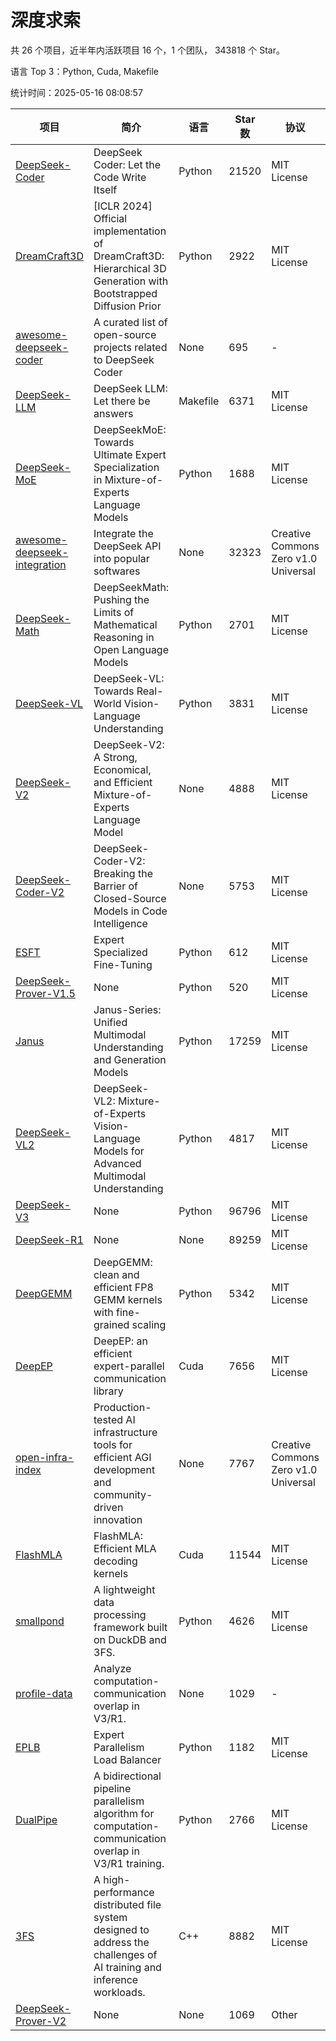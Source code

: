 # 深度求索

共 26 个项目，近半年内活跃项目 16 个，1 个团队， 343818 个 Star。

语言 Top 3：Python, Cuda, Makefile

统计时间：2025-05-16 08:08:57

| 项目 | 简介 | 语言 | Star 数 | 协议 | 创建时间 | 最后更新时间 | 最后提交时间 |
| --- | --- | --- | --- | --- | --- | --- | --- |
| [DeepSeek-Coder](https://github.com/deepseek-ai/DeepSeek-Coder) | DeepSeek Coder: Let the Code Write Itself | Python | 21520 | MIT License | 2023-10-20 | 2025-05-16 | 2024-05-21 |
| [DreamCraft3D](https://github.com/deepseek-ai/DreamCraft3D) | [ICLR 2024] Official implementation of DreamCraft3D: Hierarchical 3D Generation with Bootstrapped Diffusion Prior | Python | 2922 | MIT License | 2023-10-23 | 2025-05-16 | 2025-04-22 |
| [awesome-deepseek-coder](https://github.com/deepseek-ai/awesome-deepseek-coder) | A curated list of open-source projects related to DeepSeek Coder | None | 695 | - | 2023-11-06 | 2025-05-15 | 2024-04-03 |
| [DeepSeek-LLM](https://github.com/deepseek-ai/DeepSeek-LLM) | DeepSeek LLM: Let there be answers | Makefile | 6371 | MIT License | 2023-11-29 | 2025-05-16 | 2024-02-04 |
| [DeepSeek-MoE](https://github.com/deepseek-ai/DeepSeek-MoE) | DeepSeekMoE: Towards Ultimate Expert Specialization in Mixture-of-Experts Language Models | Python | 1688 | MIT License | 2024-01-02 | 2025-05-15 | 2024-01-16 |
| [awesome-deepseek-integration](https://github.com/deepseek-ai/awesome-deepseek-integration) | Integrate the DeepSeek API into popular softwares | None | 32323 | Creative Commons Zero v1.0 Universal | 2024-01-11 | 2025-05-16 | 2025-05-13 |
| [DeepSeek-Math](https://github.com/deepseek-ai/DeepSeek-Math) | DeepSeekMath: Pushing the Limits of Mathematical Reasoning in Open Language Models | Python | 2701 | MIT License | 2024-02-05 | 2025-05-16 | 2024-04-15 |
| [DeepSeek-VL](https://github.com/deepseek-ai/DeepSeek-VL) | DeepSeek-VL: Towards Real-World Vision-Language Understanding | Python | 3831 | MIT License | 2024-03-07 | 2025-05-16 | 2024-04-24 |
| [DeepSeek-V2](https://github.com/deepseek-ai/DeepSeek-V2) | DeepSeek-V2: A Strong, Economical, and Efficient Mixture-of-Experts Language Model | None | 4888 | MIT License | 2024-04-22 | 2025-05-15 | 2024-09-25 |
| [DeepSeek-Coder-V2](https://github.com/deepseek-ai/DeepSeek-Coder-V2) | DeepSeek-Coder-V2: Breaking the Barrier of Closed-Source Models in Code Intelligence | None | 5753 | MIT License | 2024-06-14 | 2025-05-16 | 2024-09-24 |
| [ESFT](https://github.com/deepseek-ai/ESFT) | Expert Specialized Fine-Tuning | Python | 612 | MIT License | 2024-07-04 | 2025-05-16 | 2024-09-22 |
| [DeepSeek-Prover-V1.5](https://github.com/deepseek-ai/DeepSeek-Prover-V1.5) | None | Python | 520 | MIT License | 2024-08-15 | 2025-05-16 | 2024-08-16 |
| [Janus](https://github.com/deepseek-ai/Janus) | Janus-Series: Unified Multimodal Understanding and Generation Models | Python | 17259 | MIT License | 2024-10-18 | 2025-05-16 | 2025-02-01 |
| [DeepSeek-VL2](https://github.com/deepseek-ai/DeepSeek-VL2) | DeepSeek-VL2: Mixture-of-Experts Vision-Language Models for Advanced Multimodal Understanding | Python | 4817 | MIT License | 2024-12-13 | 2025-05-16 | 2025-02-26 |
| [DeepSeek-V3](https://github.com/deepseek-ai/DeepSeek-V3) | None | Python | 96796 | MIT License | 2024-12-26 | 2025-05-16 | 2025-04-09 |
| [DeepSeek-R1](https://github.com/deepseek-ai/DeepSeek-R1) | None | None | 89259 | MIT License | 2025-01-20 | 2025-05-16 | 2025-04-09 |
| [DeepGEMM](https://github.com/deepseek-ai/DeepGEMM) | DeepGEMM: clean and efficient FP8 GEMM kernels with fine-grained scaling | Python | 5342 | MIT License | 2025-02-13 | 2025-05-16 | 2025-05-16 |
| [DeepEP](https://github.com/deepseek-ai/DeepEP) | DeepEP: an efficient expert-parallel communication library | Cuda | 7656 | MIT License | 2025-02-17 | 2025-05-16 | 2025-05-12 |
| [open-infra-index](https://github.com/deepseek-ai/open-infra-index) | Production-tested AI infrastructure tools for efficient AGI development and community-driven innovation | None | 7767 | Creative Commons Zero v1.0 Universal | 2025-02-21 | 2025-05-16 | 2025-05-15 |
| [FlashMLA](https://github.com/deepseek-ai/FlashMLA) | FlashMLA: Efficient MLA decoding kernels | Cuda | 11544 | MIT License | 2025-02-21 | 2025-05-16 | 2025-04-29 |
| [smallpond](https://github.com/deepseek-ai/smallpond) | A lightweight data processing framework built on DuckDB and 3FS. | Python | 4626 | MIT License | 2025-02-24 | 2025-05-16 | 2025-03-05 |
| [profile-data](https://github.com/deepseek-ai/profile-data) | Analyze computation-communication overlap in V3/R1. | None | 1029 | - | 2025-02-26 | 2025-05-16 | 2025-03-21 |
| [EPLB](https://github.com/deepseek-ai/EPLB) | Expert Parallelism Load Balancer | Python | 1182 | MIT License | 2025-02-26 | 2025-05-16 | 2025-03-24 |
| [DualPipe](https://github.com/deepseek-ai/DualPipe) | A bidirectional pipeline parallelism algorithm for computation-communication overlap in V3/R1 training. | Python | 2766 | MIT License | 2025-02-26 | 2025-05-16 | 2025-03-10 |
| [3FS](https://github.com/deepseek-ai/3FS) |  A high-performance distributed file system designed to address the challenges of AI training and inference workloads.  | C++ | 8882 | MIT License | 2025-02-27 | 2025-05-16 | 2025-05-07 |
| [DeepSeek-Prover-V2](https://github.com/deepseek-ai/DeepSeek-Prover-V2) | None | None | 1069 | Other | 2025-04-30 | 2025-05-16 | 2025-04-30 |
